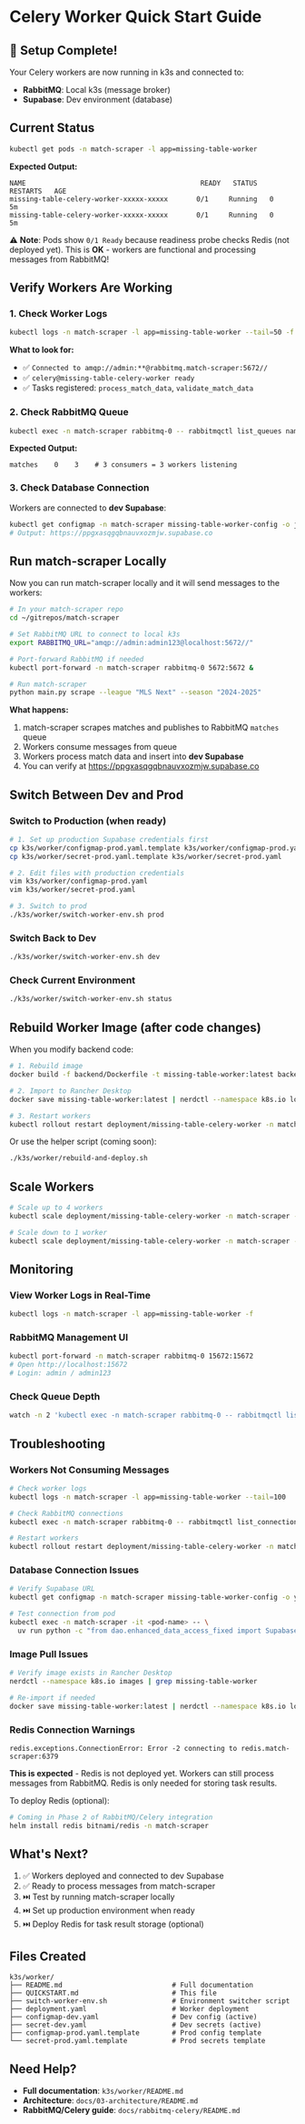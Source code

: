 # Celery Worker Quick Start Guide

## 🎉 Setup Complete!

Your Celery workers are now running in k3s and connected to:
- **RabbitMQ**: Local k3s (message broker)
- **Supabase**: Dev environment (database)

## Current Status

```bash
kubectl get pods -n match-scraper -l app=missing-table-worker
```

**Expected Output:**
```
NAME                                           READY   STATUS    RESTARTS   AGE
missing-table-celery-worker-xxxxx-xxxxx       0/1     Running   0          5m
missing-table-celery-worker-xxxxx-xxxxx       0/1     Running   0          5m
```

⚠️ **Note**: Pods show `0/1 Ready` because readiness probe checks Redis (not deployed yet). This is **OK** - workers are functional and processing messages from RabbitMQ!

## Verify Workers Are Working

### 1. Check Worker Logs
```bash
kubectl logs -n match-scraper -l app=missing-table-worker --tail=50 -f
```

**What to look for:**
- ✅ `Connected to amqp://admin:**@rabbitmq.match-scraper:5672//`
- ✅ `celery@missing-table-celery-worker ready`
- ✅ Tasks registered: `process_match_data`, `validate_match_data`

### 2. Check RabbitMQ Queue
```bash
kubectl exec -n match-scraper rabbitmq-0 -- rabbitmqctl list_queues name messages consumers
```

**Expected Output:**
```
matches    0    3    # 3 consumers = 3 workers listening
```

### 3. Check Database Connection
Workers are connected to **dev Supabase**:
```bash
kubectl get configmap -n match-scraper missing-table-worker-config -o jsonpath='{.data.SUPABASE_URL}'
# Output: https://ppgxasqgqbnauvxozmjw.supabase.co
```

## Run match-scraper Locally

Now you can run match-scraper locally and it will send messages to the workers:

```bash
# In your match-scraper repo
cd ~/gitrepos/match-scraper

# Set RabbitMQ URL to connect to local k3s
export RABBITMQ_URL="amqp://admin:admin123@localhost:5672//"

# Port-forward RabbitMQ if needed
kubectl port-forward -n match-scraper rabbitmq-0 5672:5672 &

# Run match-scraper
python main.py scrape --league "MLS Next" --season "2024-2025"
```

**What happens:**
1. match-scraper scrapes matches and publishes to RabbitMQ `matches` queue
2. Workers consume messages from queue
3. Workers process match data and insert into **dev Supabase**
4. You can verify at https://ppgxasqgqbnauvxozmjw.supabase.co

## Switch Between Dev and Prod

### Switch to Production (when ready)
```bash
# 1. Set up production Supabase credentials first
cp k3s/worker/configmap-prod.yaml.template k3s/worker/configmap-prod.yaml
cp k3s/worker/secret-prod.yaml.template k3s/worker/secret-prod.yaml

# 2. Edit files with production credentials
vim k3s/worker/configmap-prod.yaml
vim k3s/worker/secret-prod.yaml

# 3. Switch to prod
./k3s/worker/switch-worker-env.sh prod
```

### Switch Back to Dev
```bash
./k3s/worker/switch-worker-env.sh dev
```

### Check Current Environment
```bash
./k3s/worker/switch-worker-env.sh status
```

## Rebuild Worker Image (after code changes)

When you modify backend code:

```bash
# 1. Rebuild image
docker build -f backend/Dockerfile -t missing-table-worker:latest backend/

# 2. Import to Rancher Desktop
docker save missing-table-worker:latest | nerdctl --namespace k8s.io load

# 3. Restart workers
kubectl rollout restart deployment/missing-table-celery-worker -n match-scraper
```

Or use the helper script (coming soon):
```bash
./k3s/worker/rebuild-and-deploy.sh
```

## Scale Workers

```bash
# Scale up to 4 workers
kubectl scale deployment/missing-table-celery-worker -n match-scraper --replicas=4

# Scale down to 1 worker
kubectl scale deployment/missing-table-celery-worker -n match-scraper --replicas=1
```

## Monitoring

### View Worker Logs in Real-Time
```bash
kubectl logs -n match-scraper -l app=missing-table-worker -f
```

### RabbitMQ Management UI
```bash
kubectl port-forward -n match-scraper rabbitmq-0 15672:15672
# Open http://localhost:15672
# Login: admin / admin123
```

### Check Queue Depth
```bash
watch -n 2 'kubectl exec -n match-scraper rabbitmq-0 -- rabbitmqctl list_queues name messages consumers'
```

## Troubleshooting

### Workers Not Consuming Messages
```bash
# Check worker logs
kubectl logs -n match-scraper -l app=missing-table-worker --tail=100

# Check RabbitMQ connections
kubectl exec -n match-scraper rabbitmq-0 -- rabbitmqctl list_connections

# Restart workers
kubectl rollout restart deployment/missing-table-celery-worker -n match-scraper
```

### Database Connection Issues
```bash
# Verify Supabase URL
kubectl get configmap -n match-scraper missing-table-worker-config -o yaml | grep SUPABASE_URL

# Test connection from pod
kubectl exec -n match-scraper -it <pod-name> -- \
  uv run python -c "from dao.enhanced_data_access_fixed import SupabaseConnection; print(SupabaseConnection().client.table('teams').select('count').execute())"
```

### Image Pull Issues
```bash
# Verify image exists in Rancher Desktop
nerdctl --namespace k8s.io images | grep missing-table-worker

# Re-import if needed
docker save missing-table-worker:latest | nerdctl --namespace k8s.io load
```

### Redis Connection Warnings
```
redis.exceptions.ConnectionError: Error -2 connecting to redis.match-scraper:6379
```

**This is expected** - Redis is not deployed yet. Workers can still process messages from RabbitMQ. Redis is only needed for storing task results.

To deploy Redis (optional):
```bash
# Coming in Phase 2 of RabbitMQ/Celery integration
helm install redis bitnami/redis -n match-scraper
```

## What's Next?

1. ✅ Workers deployed and connected to dev Supabase
2. ✅ Ready to process messages from match-scraper
3. ⏭️ Test by running match-scraper locally
4. ⏭️ Set up production environment when ready
5. ⏭️ Deploy Redis for task result storage (optional)

## Files Created

```
k3s/worker/
├── README.md                           # Full documentation
├── QUICKSTART.md                       # This file
├── switch-worker-env.sh                # Environment switcher script
├── deployment.yaml                     # Worker deployment
├── configmap-dev.yaml                  # Dev config (active)
├── secret-dev.yaml                     # Dev secrets (active)
├── configmap-prod.yaml.template        # Prod config template
└── secret-prod.yaml.template           # Prod secrets template
```

## Need Help?

- **Full documentation**: `k3s/worker/README.md`
- **Architecture**: `docs/03-architecture/README.md`
- **RabbitMQ/Celery guide**: `docs/rabbitmq-celery/README.md`

